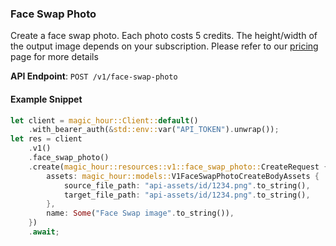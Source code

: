 
### Face Swap Photo <a name="create"></a>

Create a face swap photo. Each photo costs 5 credits. The height/width of the output image depends on your subscription. Please refer to our [pricing](/pricing) page for more details

**API Endpoint**: `POST /v1/face-swap-photo`

#### Example Snippet

```rust
let client = magic_hour::Client::default()
    .with_bearer_auth(&std::env::var("API_TOKEN").unwrap());
let res = client
    .v1()
    .face_swap_photo()
    .create(magic_hour::resources::v1::face_swap_photo::CreateRequest {
        assets: magic_hour::models::V1FaceSwapPhotoCreateBodyAssets {
            source_file_path: "api-assets/id/1234.png".to_string(),
            target_file_path: "api-assets/id/1234.png".to_string(),
        },
        name: Some("Face Swap image".to_string()),
    })
    .await;
```

